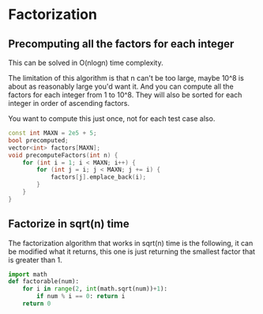 # Factorization

## Precomputing all the factors for each integer

This can be solved in O(nlogn) time complexity.

The limitation of this algorithm is that n can't be too large, maybe 10^8 is about as reasonably large you'd want it.  And you can compute all the factors for each integer from 1 to 10^8.  They will also be sorted for each integer in order of ascending factors.

You want to compute this just once, not for each test case also.

```cpp
const int MAXN = 2e5 + 5;
bool precomputed;
vector<int> factors[MAXN];
void precomputeFactors(int n) {
    for (int i = 1; i < MAXN; i++) {
        for (int j = i; j < MAXN; j += i) {
            factors[j].emplace_back(i);
        }
    }
}
```

## Factorize in sqrt(n) time

The factorization algorithm that works in sqrt(n) time is the following, it can be modified what it returns, this one is just returning the smallest factor that is greater than 1. 

```py
import math
def factorable(num):
    for i in range(2, int(math.sqrt(num))+1):
        if num % i == 0: return i
    return 0
```